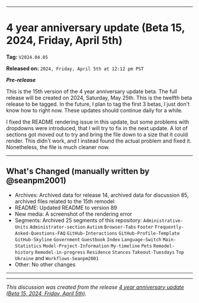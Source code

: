***

# 4 year anniversary update (Beta 15, 2024, Friday, April 5th)

**Tag:** `V2024.04.05`

**Released on:** `2024, Friday, April 5th at 12:12 pm PST`

***Pre-release***

This is the 15th version of the 4 year anniversary update beta. The full release will be created on 2024, Saturday, May 25th. This is the twelfth beta release to be tagged. In the future, I plan to tag the first 3 betas, I just don't know how to right now. These updates should continue daily for a while.

I fixed the README rendering issue in this update, but some problems with dropdowns were introduced, that I will try to fix in the next update. A lot of sections got moved out to try and bring the file down to a size that it could render. This didn't work, and I instead found the actual problem and fixed it. Nonetheless, the file is much cleaner now.

---

## What's Changed (manually written by @seanpm2001)

- Archives: Archived data for release 14, archived data for discussion 85, archived files related to the 15th remodel
- README: Updated README to version 89
- New media: A screenshot of the rendering error <!-- Logos (official and placeholder) for `<none>` !-->
- Segments: Archived 25 segments of this repository: `Administrative-Units` `Administrator-section` `Autism` `Browser-Tabs` `Footer` `Frequently-Asked-Questions-FAQ` `GitHub-Interactions` `GitHub-Profile-Template` `GitHub-Skyline` `Government` `Guestbook` `Index` `Language-Switch` `Main-Statistics` `Model-Project-Information` `My-timeline` `Pets` `Remodel-history` `Remodel-in-progress` `Residence` `Stances` `Takeout-Tuesdays` `Top` `Ukraine` and `Workflows-Seanpm2001`
- Other: No other changes

***


<hr /><em>This discussion was created from the release <a href='https://github.com/seanpm2001/seanpm2001/releases/tag/V2024.04.05'>4 year anniversary update (Beta 15, 2024, Friday, April 5th)</a>.</em>
